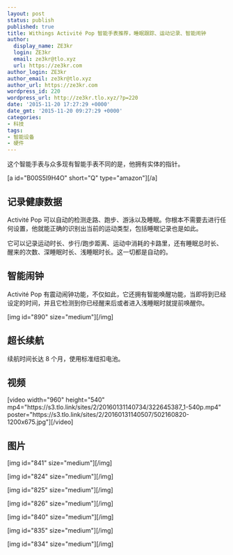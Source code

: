 ```yaml
---
layout: post
status: publish
published: true
title: Withings Activité Pop 智能手表推荐，睡眠跟踪、运动记录、智能闹钟
author:
  display_name: ZE3kr
  login: ZE3kr
  email: ze3kr@tlo.xyz
  url: https://ze3kr.com
author_login: ZE3kr
author_email: ze3kr@tlo.xyz
author_url: https://ze3kr.com
wordpress_id: 220
wordpress_url: http://ze3kr.tlo.xyz/?p=220
date: '2015-11-20 17:27:29 +0000'
date_gmt: '2015-11-20 09:27:29 +0000'
categories:
- 科技
tags:
- 智能设备
- 硬件
---
```

<p>这个智能手表与众多现有智能手表不同的是，他拥有实体的指针。</p>
<p>[a id="B00S5I9H4O" short="Q" type="amazon"][/a]</p>
<p><!--more--></p>
<h2>记录健康数据</h2>
<p>Activité Pop 可以自动的检测走路、跑步、游泳以及睡眠。你根本不需要去进行任何设置，他就能正确的识别出当前的运动类型，包括睡眠记录也是如此。</p>
<p>它可以记录运动时长、步行/跑步距离、运动中消耗的卡路里，还有睡眠总时长、醒来的次数、深睡眠时长、浅睡眠时长。这一切都是自动的。</p>
<h2>智能闹钟</h2>
<p>Activité Pop 有震动闹钟功能，不仅如此，它还拥有智能唤醒功能，当即将到已经设定的时间，并且它检测到你已经醒来后或者进入浅睡眠时就提前唤醒你。</p>
<p>[img id="890" size="medium"][/img]</p>
<h2>超长续航</h2>
<p>续航时间长达 8 个月，使用标准纽扣电池。</p>
<h2>视频</h2>
<p>[video width="960" height="540" mp4="https://s3.tlo.link/sites/2/20160131140734/322645387_1-540p.mp4" poster="https://s3.tlo.link/sites/2/20160131140507/502160820-1200x675.jpg"][/video]</p>
<h2>图片</h2>
<p>[img id="841" size="medium"][/img]</p>
<p>[img id="824" size="medium"][/img]</p>
<p>[img id="825" size="medium"][/img]</p>
<p>[img id="826" size="medium"][/img]</p>
<p>[img id="840" size="medium"][/img]</p>
<p>[img id="835" size="medium"][/img]</p>
<p>[img id="834" size="medium"][/img]</p>
